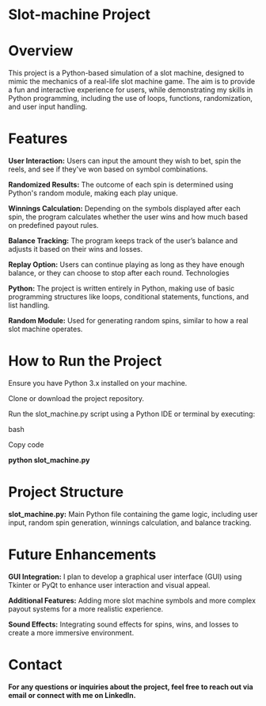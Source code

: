 # Slot-machine Project

# Overview
This project is a Python-based simulation of a slot machine, designed to mimic the mechanics of a real-life slot machine game. The aim is to provide a fun and interactive experience for users, while demonstrating my skills in Python programming, including the use of loops, functions, randomization, and user input handling. 

# Features
 **User Interaction:** Users can input the amount they wish to bet, spin the reels, and see if they've won based on symbol combinations.

**Randomized Results:** The outcome of each spin is determined using Python's random module, making each play unique.

 **Winnings Calculation:** Depending on the symbols displayed after each spin, the program calculates whether the user wins and how much based on predefined payout rules.
 
 **Balance Tracking:** The program keeps track of the user’s balance and adjusts it based on their wins and losses.
 
 **Replay Option:** Users can continue playing as long as they have enough balance, or they can choose to stop after each round.
Technologies

**Python:** The project is written entirely in Python, making use of basic programming structures like loops, conditional statements, functions, and list handling.

**Random Module:** Used for generating random spins, similar to how a real slot machine operates.

# How to Run the Project
Ensure you have Python 3.x installed on your machine.

Clone or download the project repository.

Run the slot_machine.py script using a Python IDE or terminal by executing:

bash

Copy code

**python slot_machine.py**

# Project Structure
**slot_machine.py:** Main Python file containing the game logic, including user input, random spin generation, winnings calculation, and balance tracking.

# Future Enhancements
**GUI Integration:** I plan to develop a graphical user interface (GUI) using Tkinter or PyQt to enhance user interaction and visual appeal.

**Additional Features:** Adding more slot machine symbols and more complex payout systems for a more realistic experience.

**Sound Effects:** Integrating sound effects for spins, wins, and losses to create a more immersive environment.

# Contact
**For any questions or inquiries about the project, feel free to reach out via email or connect with me on LinkedIn.**

